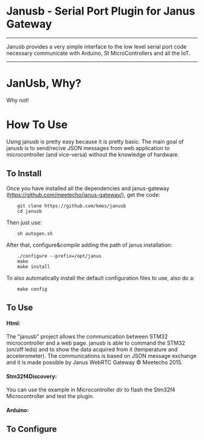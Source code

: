 # Janusb - Serial Port Plugin for Janus Gateway

*****

Janusb provides a very simple interface to the low level serial port code necessary communicate with Arduino, St MicroControllers and all the IoT.

*****


JanUsb, Why?
================
Why not! 


How To Use
==========

Using janusb is pretty easy because it is pretty basic. The main goal of janusb is to send/recive JSON messages from web application  to microcontroller (and vice-versa) without the knowledge of hardware.

To Install
----------

Once you have installed all the dependencies and janus-gateway (https://github.com/meetecho/janus-gateway/), get the code:

        git clone https://github.com/kmos/janusb
        cd janusb

Then just use:

        sh autogen.sh

After that, configure&compile adding the path of janus installation:

        ./configure --prefix=/opt/janus
        make
        make install

To also automatically install the default configuration files to use,
also do a:

        make config

To Use
------

#### Html:

The "janusb" project allows the communication between STM32 microcontroller and a web page.
janusb is able to command the STM32 (on/off leds) and to show the data acquired from it (temperature and accelerometer).
The communications is based on JSON message exchange and it is made possible by Janus WebRTC Gateway © Meetecho 2015.

#### Stm32f4Discovery:

You can use the example in Microcontroller dir to flash the Stm32f4 Microcontroller and test the plugin.

#### Arduino:


To Configure
------------

